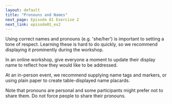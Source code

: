 ```yaml
---
layout: default
title: "Pronouns and Names"
next_page: Episode 01 Exercise 2
next_link: episode01_ex2
---
```



Using correct names and pronouns (e.g. 'she/her') is important to setting a tone of respect. Learning these is hard to
do quickly, so we recommend displaying it prominently during the workshop.

In an online workshop, give everyone a moment to update their display name to reflect how they would like to be addressed.

At an in-person event, we recommend supplying name tags and markers, or using plain paper to create table-displayed name placards.

Note that pronouns are personal and some participants might prefer not to share them.
Do not force people to share their pronouns.
